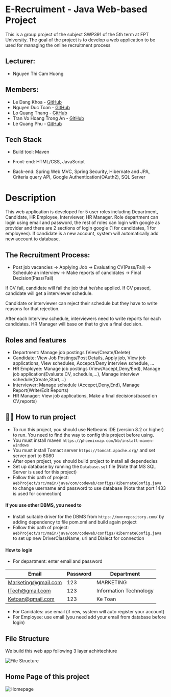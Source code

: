 # E-Recruiment - Java Web-based Project
This is a group project of the subject SWP391 of the 5th term at FPT University. The goal of the project is to develop a web application to be used for managing the online recruitment process
## Lecturer:
* Nguyen Thi Cam Huong
## Members:
* Le Dang Khoa  - <a href="https://github.com/khoaLe12">GitHub</a>
* Nguyen Duc Toan - <a href="https://github.com/Toannd832">GitHub</a>
* Lo Quang Thang  - <a href="https://github.com/Quang-Thang">GitHub</a>
* Tran Vo Hoang Trong An  - <a href="https://github.com/JTRerer">GitHub</a>
* Le Quang Phu -  <a href="https://github.com/Minstreal1">GitHub</a>
## Tech Stack
* Build tool: Maven

* Front-end: HTML/CSS, JavaScript

* Back-end: Spring Web MVC, Spring Security, Hibernate and JPA, Criteria query API, Google Authentication(OAuth2), SQL Server
# Description
This web application is developed for 5 user roles including Department, Candidate, HR Employee, Interviewer, HR Manager. Role department can login using email and password, the rest of roles can login with google as provider and there are 2 sections of login google (1 for candidates, 1 for employees). If candidate is a new account, system will automatically add new account to database.

## The Recruitment Process: 
* Post job vacancies -> Applying Job -> Evaluating CV(Pass/Fail) -> Schedule an interview -> Make reports of candidates -> Final Decision(Pass/Fail)

If CV fail, candidate will fail the job that he/she applied. If CV passed, candidate will get a interviewer schedule. 

Candidate or interviewer can reject their schedule but they have to write reasons for that rejection. 

After each Interview schedule, interviewers need to write reports for each candidates. HR Manager will base on that to give a final decision.

## Roles and features
* Department: Manage job postings (View/Create/Delete)
* Candidate: View Job Postings/Post Details, Apply job, View job applications, View schedules, Accepct/Deny interview schedule, ...
* HR Employee: Manage job postings (View/Accept,Deny/End), Manage job application(Evaluate CV, schedule,...), Manage interview schedule(Create,Start,...)
* Interviewer: Manage schedule (Accepct,Deny,End), Manage Report(Write/Edit Reports)
* HR Manager: View job applications, Make a final decisions(based on CV,reports)

## 🏃‍♂️ How to run project
- To run this project, you should use Netbeans IDE (version 8.2 or higher) to run. You need to find the way to config this project before using.
- You must install maven `https://phoenixnap.com/kb/install-maven-windows`
- You must install Tomact server `https://tomcat.apache.org/` and set server port to 8080
- After open project, you should build project to install all dependecies
- Set up database by running the `Database.sql` file (Note that MS SQL Server is used for this project)
- Follow this path of project: `WebProject/src/main/java/com/codeweb/configs/HibernateConfig.java` to change username and password to use database (Note that port 1433 is used for connection)
#### If you use other DBMS, you need to
- Install suitable driver for the DBMS from `https://mvnrepository.com/` by adding dependency to file pom.xml and build again project
- Follow this path of project: `WebProject/src/main/java/com/codeweb/configs/HibernateConfig.java` to set up new DriverClassName, url and Dialect for connection
#### How to login
- For department: enter email and password

| Email | Password | Department |
| ----- | -------- | ---------- |
| Marketing@gmail.com | 123 | MARKETING |
| ITech@gmail.com | 123 | Information Technology |
| Ketoan@gmail.com | 123 | Ke Toan |
- For Canidates: use email (if new, system will auto register your account)
- For Employee: use email (you need add your email from database before login)

## File Structure
We build this web app following 3 layer achirtechture 

![File Structure](https://github.com/khoaLe12/java-swp391-HRManagement/blob/main/Pictures/Screenshot%202023-04-17%20203736.png)

## Home Page of this project
![Homepage](https://github.com/Toannd832/eRecruiment/blob/main/homepage.png)
